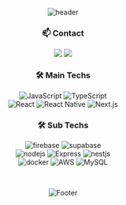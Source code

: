 <div align="center">

![header](https://capsule-render.vercel.app/api?type=waving&color=gradient&height=150&animation=twinkling)
<!-- ![Top Langs](https://github-readme-stats.vercel.app/api/top-langs/?username=suwoncityBoy&hide=python&theme=tokyonight) -->


### 📫 Contact 
<p>
  <a href="mailto:dlgkrrud970930@gmail.com" target="_blank"><img src="https://img.shields.io/badge/dlgkrrud970930@gmail.com-EA4335?style=flat-square&logo=Gmail&logoColor=white"/></a>
  <a href="mailto:dlgkrrud00@naver.com" target="_blank"><img src="https://img.shields.io/badge/dlgkrrud00@naver.com-03C75A?style=flat-square&logo=Naver&logoColor=white"/></a>
</p>


### 🛠 Main Techs 
![JavaScript](https://img.shields.io/badge/javascript-F7DF1E?style=flat-square&logo=javascript&logoColor=white)
![TypeScript](https://img.shields.io/badge/typescript-3178C6.svg?style=flat-square&logo=TypeScript&logoColor=white)  
![React](https://img.shields.io/badge/react-61DAFB.svg?style=flat-square&logo=React&logoColor=white) 
![React Native](https://img.shields.io/badge/reactnative-000.svg?style=flat-square&logo=React&logoColor=white)
![Next.js](https://img.shields.io/badge/Next.js-000.svg?style=flat-square&logo=Next.js&logoColor=white)  


### 🛠 Sub Techs  
![firebase](https://img.shields.io/badge/firebase-FFCA28.svg?style=flat-square&logo=firebase&logoColor=white)
![supabase](https://img.shields.io/badge/supabase-3FCF8E.svg?style=flat-square&logo=supabase&logoColor=white)  
![nodejs](https://img.shields.io/badge/nodejs-339933?style=flat-square&logo=nodedotjs&logoColor=white)
![Express](https://img.shields.io/badge/Express-000?style=flat-square&logo=Express&logoColor=white)
![nestjs](https://img.shields.io/badge/nestjs-E0234E?style=flat-square&logo=nestjs&logoColor=white)  
![docker](https://img.shields.io/badge/docker-2496ED?style=flat-square&logo=docker&logoColor=white)
![AWS](https://img.shields.io/badge/AWS-232F3E?style=flat-square&logo=amazonaws&logoColor=white)
![MySQL](https://img.shields.io/badge/mysql-4479A1?style=flat-square&logo=MySql&logoColor=white)

<br/>

![Footer](https://capsule-render.vercel.app/api?type=waving&color=gradient&height=150&animation=twinkling&section=footer)

</div>
